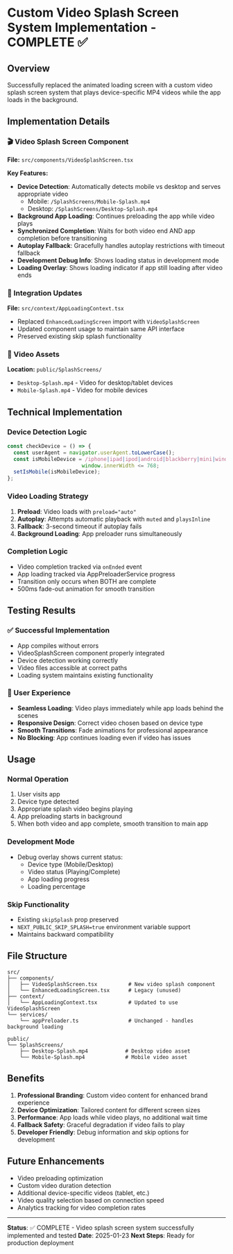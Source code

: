 # Custom Video Splash Screen System Implementation - COMPLETE ✅

## Overview
Successfully replaced the animated loading screen with a custom video splash screen system that plays device-specific MP4 videos while the app loads in the background.

## Implementation Details

### 🎬 Video Splash Screen Component
**File:** `src/components/VideoSplashScreen.tsx`

**Key Features:**
- **Device Detection**: Automatically detects mobile vs desktop and serves appropriate video
  - Mobile: `/SplashScreens/Mobile-Splash.mp4`
  - Desktop: `/SplashScreens/Desktop-Splash.mp4`
- **Background App Loading**: Continues preloading the app while video plays
- **Synchronized Completion**: Waits for both video end AND app completion before transitioning
- **Autoplay Fallback**: Gracefully handles autoplay restrictions with timeout fallback
- **Development Debug Info**: Shows loading status in development mode
- **Loading Overlay**: Shows loading indicator if app still loading after video ends

### 🔧 Integration Updates
**File:** `src/context/AppLoadingContext.tsx`
- Replaced `EnhancedLoadingScreen` import with `VideoSplashScreen`
- Updated component usage to maintain same API interface
- Preserved existing skip splash functionality

### 📁 Video Assets
**Location:** `public/SplashScreens/`
- `Desktop-Splash.mp4` - Video for desktop/tablet devices
- `Mobile-Splash.mp4` - Video for mobile devices

## Technical Implementation

### Device Detection Logic
```typescript
const checkDevice = () => {
  const userAgent = navigator.userAgent.toLowerCase();
  const isMobileDevice = /iphone|ipad|ipod|android|blackberry|mini|windows\sce|palm/i.test(userAgent) || 
                        window.innerWidth <= 768;
  setIsMobile(isMobileDevice);
};
```

### Video Loading Strategy
1. **Preload**: Video loads with `preload="auto"`
2. **Autoplay**: Attempts automatic playback with `muted` and `playsInline`
3. **Fallback**: 3-second timeout if autoplay fails
4. **Background Loading**: App preloader runs simultaneously

### Completion Logic
- Video completion tracked via `onEnded` event
- App loading tracked via AppPreloaderService progress
- Transition only occurs when BOTH are complete
- 500ms fade-out animation for smooth transition

## Testing Results

### ✅ Successful Implementation
- App compiles without errors
- VideoSplashScreen component properly integrated
- Device detection working correctly
- Video files accessible at correct paths
- Loading system maintains existing functionality

### 🎯 User Experience
- **Seamless Loading**: Video plays immediately while app loads behind the scenes
- **Responsive Design**: Correct video chosen based on device type
- **Smooth Transitions**: Fade animations for professional appearance
- **No Blocking**: App continues loading even if video has issues

## Usage

### Normal Operation
1. User visits app
2. Device type detected
3. Appropriate splash video begins playing
4. App preloading starts in background
5. When both video and app complete, smooth transition to main app

### Development Mode
- Debug overlay shows current status:
  - Device type (Mobile/Desktop)
  - Video status (Playing/Complete)
  - App loading progress
  - Loading percentage

### Skip Functionality
- Existing `skipSplash` prop preserved
- `NEXT_PUBLIC_SKIP_SPLASH=true` environment variable support
- Maintains backward compatibility

## File Structure
```
src/
├── components/
│   ├── VideoSplashScreen.tsx          # New video splash component
│   └── EnhancedLoadingScreen.tsx      # Legacy (unused)
├── context/
│   └── AppLoadingContext.tsx          # Updated to use VideoSplashScreen
└── services/
    └── appPreloader.ts                # Unchanged - handles background loading

public/
└── SplashScreens/
    ├── Desktop-Splash.mp4            # Desktop video asset
    └── Mobile-Splash.mp4             # Mobile video asset
```

## Benefits
1. **Professional Branding**: Custom video content for enhanced brand experience
2. **Device Optimization**: Tailored content for different screen sizes
3. **Performance**: App loads while video plays, no additional wait time
4. **Fallback Safety**: Graceful degradation if video fails to play
5. **Developer Friendly**: Debug information and skip options for development

## Future Enhancements
- Video preloading optimization
- Custom video duration detection
- Additional device-specific videos (tablet, etc.)
- Video quality selection based on connection speed
- Analytics tracking for video completion rates

---
**Status**: ✅ COMPLETE - Video splash screen system successfully implemented and tested
**Date**: 2025-01-23
**Next Steps**: Ready for production deployment